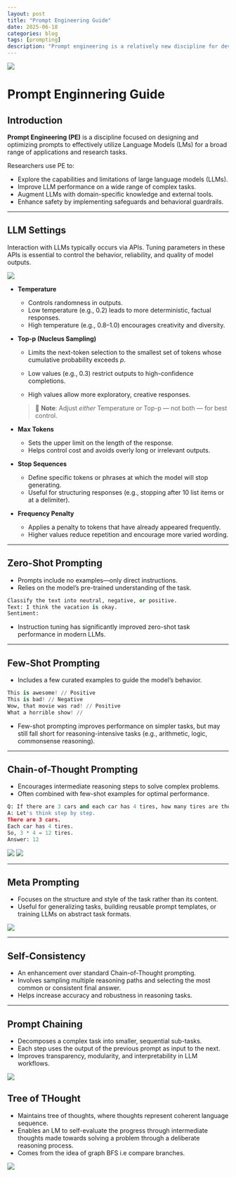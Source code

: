 ```yaml
---
layout: post
title: "Prompt Engineering Guide"
date: 2025-06-18
categories: blog
tags: [prompting]
description: "Prompt engineering is a relatively new discipline for developing and optimizing prompts to efficiently use language models"
---
```


<img src="{{ '/poster/prompt_enginnering.png' | relative_url }}">

# Prompt Enginnering Guide


## Introduction

**Prompt Engineering (PE)** is a discipline focused on designing and optimizing prompts to effectively utilize Language Models (LMs) for a broad range of applications and research tasks.

Researchers use PE to:

* Explore the capabilities and limitations of large language models (LLMs).
* Improve LLM performance on a wide range of complex tasks.
* Augment LLMs with domain-specific knowledge and external tools.
* Enhance safety by implementing safeguards and behavioral guardrails.

---

## LLM Settings

Interaction with LLMs typically occurs via APIs. Tuning parameters in these APIs is essential to control the behavior, reliability, and quality of model outputs.

<img src="{{ '/images/promptengineering/image1.png' | relative_url }}">

* **Temperature**

  * Controls randomness in outputs.
  * Low temperature (e.g., 0.2) leads to more deterministic, factual responses.
  * High temperature (e.g., 0.8–1.0) encourages creativity and diversity.

* **Top-p (Nucleus Sampling)**

  * Limits the next-token selection to the smallest set of tokens whose cumulative probability exceeds *p*.

  * Low values (e.g., 0.3) restrict outputs to high-confidence completions.

  * High values allow more exploratory, creative responses.

  > 🔹 **Note**: Adjust *either* Temperature *or* Top-p — not both — for best control.

* **Max Tokens**

  * Sets the upper limit on the length of the response.
  * Helps control cost and avoids overly long or irrelevant outputs.

* **Stop Sequences**

  * Define specific tokens or phrases at which the model will stop generating.
  * Useful for structuring responses (e.g., stopping after 10 list items or at a delimiter).

* **Frequency Penalty**

  * Applies a penalty to tokens that have already appeared frequently.
  * Higher values reduce repetition and encourage more varied wording.

---

## Zero-Shot Prompting

* Prompts include no examples—only direct instructions.
* Relies on the model’s pre-trained understanding of the task.

```python
Classify the text into neutral, negative, or positive.
Text: I think the vacation is okay.
Sentiment:
```

* Instruction tuning has significantly improved zero-shot task performance in modern LLMs.

---

## Few-Shot Prompting

* Includes a few curated examples to guide the model’s behavior.

```python
This is awesome! // Positive  
This is bad! // Negative  
Wow, that movie was rad! // Positive  
What a horrible show! //
```

* Few-shot prompting improves performance on simpler tasks, but may still fall short for reasoning-intensive tasks (e.g., arithmetic, logic, commonsense reasoning).

---

## Chain-of-Thought Prompting

* Encourages intermediate reasoning steps to solve complex problems.
* Often combined with few-shot examples for optimal performance.

```python
Q: If there are 3 cars and each car has 4 tires, how many tires are there?  
A: Let's think step by step.  
There are 3 cars.  
Each car has 4 tires.  
So, 3 * 4 = 12 tires.  
Answer: 12
```

<img src="{{ '/images/promptengineering/image4.png' | relative_url }}">
<img src="{{ '/images/promptengineering/image5.png' | relative_url }}">

---

## Meta Prompting

* Focuses on the structure and style of the task rather than its content.
* Useful for generalizing tasks, building reusable prompt templates, or training LLMs on abstract task formats.

<img src="{{ '/images/promptengineering/image6.png' | relative_url }}">

---

## Self-Consistency

* An enhancement over standard Chain-of-Thought prompting.
* Involves sampling multiple reasoning paths and selecting the most common or consistent final answer.
* Helps increase accuracy and robustness in reasoning tasks.

---

## Prompt Chaining

* Decomposes a complex task into smaller, sequential sub-tasks.
* Each step uses the output of the previous prompt as input to the next.
* Improves transparency, modularity, and interpretability in LLM workflows.

<img src="{{ '/images/promptengineering/image7.png' | relative_url }}">


## Tree of THought

*  Maintains tree of thoughts, where thoughts represent coherent language sequence.
* Enables an LM to self-evaluate the progress through intermediate thoughts made towards solving a problem through a deliberate reasoning process.
* Comes from the idea of graph BFS i.e compare branches.


<img src="{{ '/images/promptengineering/image8.png' | relative_url }}">
